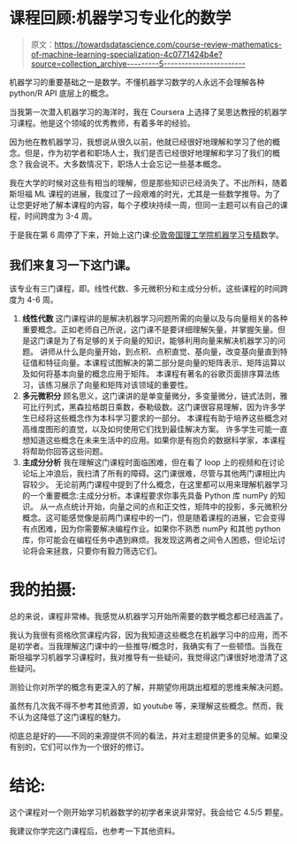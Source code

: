 # 课程回顾:机器学习专业化的数学

> 原文：<https://towardsdatascience.com/course-review-mathematics-of-machine-learning-specialization-4c0771424b4e?source=collection_archive---------5----------------------->

机器学习的重要基础之一是数学。不懂机器学习数学的人永远不会理解各种 python/R API 底层上的概念。

当我第一次潜入机器学习的海洋时，我在 Coursera 上选择了吴恩达教授的机器学习课程。他是这个领域的优秀教师，有着多年的经验。

因为他在教机器学习，我想说从很久以前，他就已经很好地理解和学习了他的概念。但是，作为初学者和职场人士，我们是否已经很好地理解和学习了我们的概念？我会说不。大多数情况下，职场人士会忘记一些基本概念。

我在大学的时候对这些有相当的理解，但是那些知识已经消失了。不出所料，随着斯坦福 ML 课程的进展，我度过了一段艰难的时光，尤其是一些数学推导。为了让您更好地了解本课程的内容，每个子模块持续一周，但同一主题可以有自己的课程，时间跨度为 3-4 周。

于是我在第 6 周停了下来，开始上这门课:[伦敦帝国理工学院机器学习专精](https://www.coursera.org/specializations/mathematics-machine-learning)数学。

## **我们来复习一下这门课。**

该专业有三门课程，即。线性代数、多元微积分和主成分分析。这些课程的时间跨度为 4-6 周。

1.  **线性代数**
    这门课程讲的是解决机器学习问题所需的向量以及与向量相关的各种重要概念。正如老师自己所说，这门课不是要详细理解矢量，并掌握矢量。但是这门课是为了有足够的关于向量的知识，能够利用向量来解决机器学习的问题。
    讲师从什么是向量开始，到点积、点积直觉、基向量，改变基向量直到特征值和特征向量。本课程试图解决的第二部分是向量的矩阵表示、矩阵运算以及如何将基本向量的概念应用于矩阵。
    本课程有著名的谷歌页面排序算法练习，该练习展示了向量和矩阵对该领域的重要性。
2.  **多元微积分**
    顾名思义，这门课讲的是单变量微分，多变量微分，链式法则，雅可比行列式，黑森拉格朗日乘数，泰勒级数。这门课很容易理解，因为许多学生已经将这些概念作为本科学习要求的一部分。
    本课程有助于培养这些概念对高维度图形的直觉，以及如何使用它们找到最佳解决方案。
    许多学生可能一直想知道这些概念在未来生活中的应用。如果你是有抱负的数据科学家，本课程将帮助你回答这些问题。
3.  **主成分分析**
    我在理解这门课程时面临困难，但在看了 loop 上的视频和在讨论论坛上冲浪后，我扫清了所有的障碍。这门课很难，尽管与其他两门课相比内容较少。
    无论前两门课程中提到了什么概念，在这里都可以用来理解机器学习的一个重要概念:主成分分析。本课程要求你事先具备 Python 库 numPy 的知识。
    从一点点统计开始，向量之间的点和正交性，矩阵中的投影，多元微积分概念。这可能感觉像是前两门课程中的一门，但是随着课程的进展，它会变得有点困难，因为你需要解决编程作业。如果你不熟悉 numPy 和其他 python 库，你可能会在编程任务中遇到麻烦。我发现这两者之间令人困惑，但论坛讨论将会来拯救，只要你有毅力筛选它们。

# **我的拍摄:**

总的来说，课程非常棒。我感觉从机器学习开始所需要的数学概念都已经涵盖了。

我认为我很有资格欣赏课程内容，因为我知道这些概念在机器学习中的应用，而不是初学者。当我理解这门课中的一些推导/概念时，我确实有了一些顿悟。当我在斯坦福学习机器学习课程时，我对推导有一些疑问，我觉得这门课很好地澄清了这些疑问。

测验让你对所学的概念有更深入的了解，并期望你用跳出框框的思维来解决问题。

虽然有几次我不得不参考其他资源，如 youtube 等，来理解这些概念。然而，我不认为这降低了这门课程的魅力。

彻底总是好的——不同的来源提供不同的看法，并对主题提供更多的见解。如果没有别的，它们可以作为一个很好的修订。

# **结论:**

这个课程对一个刚开始学习机器数学的初学者来说非常好。我会给它 4.5/5 颗星。

我建议你学完这门课程后，也参考一下其他资料。